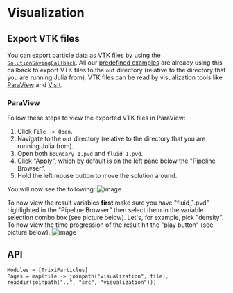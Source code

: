 # Visualization

## Export VTK files
You can export particle data as VTK files by using the [`SolutionSavingCallback`](@ref).
All our [predefined examples](examples.md) are already using this callback to export VTK files to the `out` directory (relative to the directory that you are running Julia from).
VTK files can be read by visualization tools like [ParaView](https://www.paraview.org/) and [VisIt](https://visit.llnl.gov/).

### ParaView

Follow these steps to view the exported VTK files in ParaView:

1. Click `File -> Open`.
2. Navigate to the `out` directory (relative to the directory that you are running Julia from).
3. Open both `boundary_1.pvd` and `fluid_1.pvd`.
4. Click "Apply", which by default is on the left pane below the "Pipeline Browser".
5. Hold the left mouse button to move the solution around.

You will now see the following:
![image](https://github.com/user-attachments/assets/108a55c5-888c-457c-8308-eb4a533d0833)

To now view the result variables **first** make sure you have "fluid_1.pvd" highlighted in the "Pipeline Browser" then select them in the variable selection combo box (see picture below).
Let's, for example, pick "density". To now view the time progression of the result hit the "play button" (see picture below).
![image](hhttps://github.com/user-attachments/assets/28599b08-f30a-49fa-b389-720442855fd5)

## API

```@autodocs
Modules = [TrixiParticles]
Pages = map(file -> joinpath("visualization", file), readdir(joinpath("..", "src", "visualization")))
```
